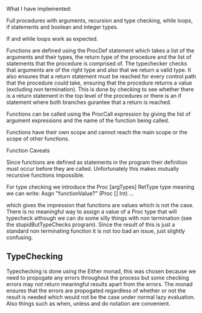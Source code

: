 What I have implemented:

Full procedures with arguments, recursion and type checking, while loops, if statements and boolean
and integer types.

If and while loops work as expected.

Functions are defined using the ProcDef statement which takes a list of the arguments and their
types, the return type of the procedure and the list of statements that the procedure is comprised
of. The typechecker checks that arguments are of the right type and also that we return a valid type.
It also ensures that a return statement must be reached for every control path that the procedure
could take, ensuring that the procedure returns a value (excluding non termination). This is
done by checking to see whether there is a return statement in the top level of the procedures
or there is an if statement where both branches gurantee that a return is reached.

Functions can be called using the ProcCall expression by giving the list of argument expressions
and the name of the function being called.

Functions have their own scope and cannot reach the main scope or the scope of other functions.

Function Caveats

Since functions are defined as statements in the program their definition must occur before they are
called. Unfortunately this makes mutually recursive functions impossible.

For type checking we introduce the Proc [argTypes] RetType type meaning we can write:
    Asgn "functionValue?" (Proc [] Int) ...

which gives the impression that functions are values which is not the case. There is no meaningful
way to assign a value of a Proc type that will typecheck although we can do some silly things with
non termination (see the stupidButTypeChecks program). Since the result of this is just a standard
non terminating function it is not too bad an issue, just slightly confusing.


TypeChecking
------------

Typechecking is done using the Either monad, this was chosen because we need to propogate
any errors throughout the process but some checking errors may not return meaningful results apart
from the errors. The monad ensures that the errors are propogated regardless of whether or not the
result is needed which would not be the case under normal lazy evaluation. Also things such as
when, unless and do notation are convenient.
